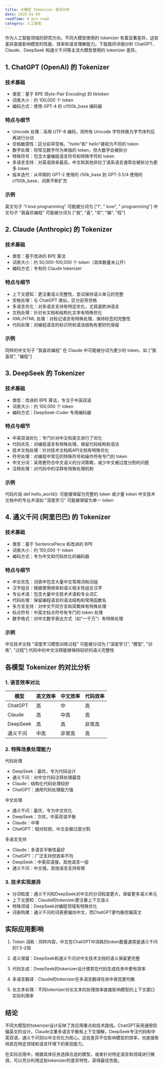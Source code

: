 ```yaml
---
title: 大模型 Tokenizer 差异分析
date: 2025-01-03
readTime: 8 min read
category: 人工智能
---
```


作为人工智能领域的研究方向，不同大模型使用的 tokenizer 有着显著差异，这些差异直接影响模型的性能、效率和语言理解能力。下面我将详细分析 ChatGPT、Claude、DeepSeek 和通义千问等主流大模型使用的 tokenizer 差异。

## 1. ChatGPT (OpenAI) 的 Tokenizer

### 技术基础
- 类型：基于 BPE (Byte-Pair Encoding) 的 tiktoken
- 词表大小：约 100,000 个 token
- 编码方式：使用 GPT-4 的 cl100k_base 编码器

### 特点与细节
- Unicode 处理：采用 UTF-8 编码，将所有 Unicode 字符转换为字节序列后再进行分词
- 空格敏感性：区分前导空格，"hello"和" hello"被视为不同的 token
- 数字处理：将常见数字作为单独的 token，但大数字会被拆分
- 特殊符号：包含大量编程语言符号和特殊字符的 token
- 多语言支持：对英语效率最高，中文和其他非拉丁语系语言通常会被拆分为更多 token
- 版本迭代：从早期的 GPT-2 使用的 r50k_base 到 GPT-3.5/4 使用的 cl100k_base，词表不断扩充

### 示例
英文句子 "I love programming" 可能被分词为 ["I", " love", " programming"]
中文句子 "我喜欢编程" 可能被分词为 ["我", "喜", "欢", "编", "程"]

## 2. Claude (Anthropic) 的 Tokenizer

### 技术基础
- 类型：基于改进的 BPE 算法
- 词表大小：约 50,000-100,000 个 token（具体数量未公开）
- 编码方式：专有的 Claude tokenizer

### 特点与细节
- 上下文感知：更注重语义完整性，尝试保持语义单元的完整
- 空格处理：与 ChatGPT 类似，区分前导空格
- 多语言优化：对多语言支持有特定优化，尤其是欧洲语言
- 文档处理：针对长文档和结构化文本有特殊优化
- XML/HTML 处理：对标记语言有特殊处理，保持标签的完整性
- 代码处理：对编程语言的标识符和语法结构有更好的保留

### 示例
同样的中文句子 "我喜欢编程" 在 Claude 中可能被分词为更少的 token，如 ["我喜欢", "编程"]

## 3. DeepSeek 的 Tokenizer

### 技术基础
- 类型：改进的 BPE 算法，专注于中英双语
- 词表大小：约 100,000 个 token
- 编码方式：DeepSeek-Coder 专用编码器

### 特点与细节
- 中英双语优化：专门针对中文和英文进行了优化
- 代码优先：对编程语言有特殊处理，保留代码结构和语法
- 技术文档处理：针对技术文档和API文档有特殊优化
- 符号处理：对编程中常见的特殊符号和操作符有专门的 token
- 中文分词：采用更符合中文语义的分词策略，减少中文被过度分割的问题
- 注释处理：对代码中的注释有特殊处理机制

### 示例
代码片段 def hello_world(): 可能被保留为完整的 token 或少量 token
中文技术文档中的专业术语如 "深度学习" 可能被保留为单一 token

## 4. 通义千问 (阿里巴巴) 的 Tokenizer

### 技术基础
- 类型：基于 SentencePiece 和改进的 BPE
- 词表大小：约 150,000 个 token
- 编码方式：专为中文和代码优化的编码器

### 特点与细节
- 中文优先：词表中包含大量中文常用词和词组
- 汉字组合：根据使用频率和语义相关性组合汉字
- 专业术语：包含大量中文技术术语和专业词汇
- 代码处理：保留编程语言的语法结构和常用函数名
- 多方言支持：对中文不同方言和简繁体有特殊处理
- 标点符号：中英文标点符号有专门的 token 处理
- 数字格式：对中文数字表达方式（如"一千万"）有特殊处理

### 示例
中文技术文档 "深度学习模型训练过程" 可能被分词为 ["深度学习", "模型", "训练", "过程"]
代码中的中文注释能够保持较好的语义完整性

## 各模型 Tokenizer 的对比分析

### 1. 语言效率对比

| 模型 | 英文效率 | 中文效率 | 代码效率 |
|------|----------|----------|----------|
| ChatGPT | 高 | 中 | 高 |
| Claude | 高 | 中高 | 高 |
| DeepSeek | 高 | 高 | 非常高 |
| 通义千问 | 中高 | 非常高 | 高 |

### 2. 特殊场景处理能力

代码处理
- DeepSeek：最优，专为代码设计
- 通义千问：对中文代码注释处理最佳
- Claude：结构化代码处理较好
- ChatGPT：通用代码处理能力强

中文处理
- 通义千问：最优，专为中文优化
- DeepSeek：次优，中英双语平衡
- Claude：中等
- ChatGPT：相对较弱，中文会被过度分割

多语言支持
- Claude：多语言平衡性最好
- ChatGPT：广泛支持但效率不均
- DeepSeek：中英双语强，其他语言一般
- 通义千问：中文强，其他语言支持有限

### 3. 技术实现差异

- 分词粒度：通义千问和DeepSeek对中文的分词粒度更大，保留更多语义单元
- 上下文感知：Claude的tokenizer更注重上下文语义
- 特殊领域：DeepSeek对编程领域有特殊优化
- 词表构建：通义千问的词表更偏向中文，而ChatGPT更均衡但偏英文

## 实际应用影响

1. Token 消耗：同样内容，中文在ChatGPT中消耗的token数量通常是通义千问的1.5-2倍

2. 语义保留：DeepSeek和通义千问对中文技术文档的语义保留更完整

3. 代码生成：DeepSeek的tokenizer设计使其在代码生成任务中更有效率

4. 多语言翻译：Claude的tokenizer在多语言翻译任务中表现更均衡

5. 长文本处理：不同tokenizer对长文本的处理效率直接影响模型的上下文窗口实际利用率

## 结论

不同大模型的tokenizer设计反映了其应用重点和技术路线。ChatGPT采用通用但偏英文的设计，Claude注重多语言平衡和上下文理解，DeepSeek专注代码和中英双语，通义千问则以中文优化为核心。这些差异不仅影响模型的效率，也直接影响其在特定领域和语言环境下的表现能力。

在实际应用中，根据具体任务选择合适的模型，或者针对特定语言和领域进行微调，可以充分利用这些tokenizer的差异特性，获得最佳性能。
